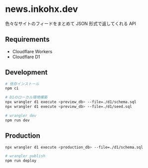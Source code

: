 # news.inkohx.dev

色々なサイトのフィードをまとめて JSON 形式で返してくれる API

## Requirements

- Cloudflare Workers
- Cloudflare D1

## Development

```sh
# 依存インストール
npm ci

# D1のローカル環境構築
npx wrangler d1 execute <preview_db> --file=./d1/schema.sql
npx wrangler d1 execute <preview_db> --file=./d1/seed.sql

# wrangler dev
npm run dev
```

## Production

```sh
npx wrangler d1 execute <production_db> --file=./d1/schema.sql

# wrangler publish
npm run deploy
```
